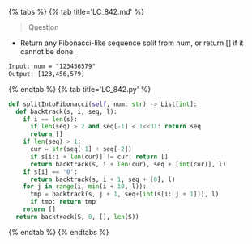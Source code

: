 {% tabs %}
{% tab title='LC_842.md' %}

> Question

* Return any Fibonacci-like sequence split from num, or return [] if it cannot be done

```txt
Input: num = "123456579"
Output: [123,456,579]
```

{% endtab %}
{% tab title='LC_842.py' %}

```py
def splitIntoFibonacci(self, num: str) -> List[int]:
  def backtrack(s, i, seq, l):
    if i == len(s):
      if len(seq) > 2 and seq[-1] < 1<<31: return seq
      return []
    if len(seq) > 1:
      cur = str(seq[-1] + seq[-2])
      if s[i:i + len(cur)] != cur: return []
      return backtrack(s, i + len(cur), seq + [int(cur)], l)
    if s[i] == '0':
      return backtrack(s, i + 1, seq + [0], l)
    for j in range(i, min(i + 10, l)):
      tmp = backtrack(s, j + 1, seq+[int(s[i: j + 1])], l)
      if tmp: return tmp
    return []
  return backtrack(S, 0, [], len(S))
```

{% endtab %}
{% endtabs %}

